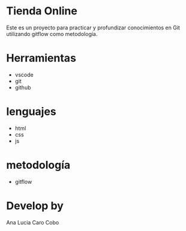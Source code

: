 # Tienda Online
Este es un proyecto para practicar y profundizar conocimientos en Git utilizando gitflow como metodología.

# Herramientas
* vscode
* git
* github

# lenguajes
* html
* css
* js

# metodología
* gitflow

# Develop by
Ana Lucia Caro Cobo
